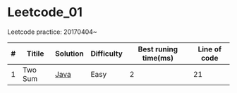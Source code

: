 # Leetcode_01
Leetcode practice: 20170404~

#|Titile           |Solution                                       |Difficulty|Best runing time(ms)|Line of code|
-|-----------------|-----------------------------------------------|----------|--------------------|------------|
1|Two Sum          |[Java](./blob/master/Java/Two%20Sum)           |Easy      |2                   |21          |
